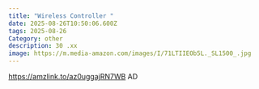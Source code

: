 ```yaml
---
title: "Wireless Controller "
date: 2025-08-26T10:50:06.600Z
tags: 2025-08-26
Category: other
description: 30 .xx
image: https://m.media-amazon.com/images/I/71LTIIEOb5L._SL1500_.jpg
---
```

https://amzlink.to/az0uggajRN7WB
AD